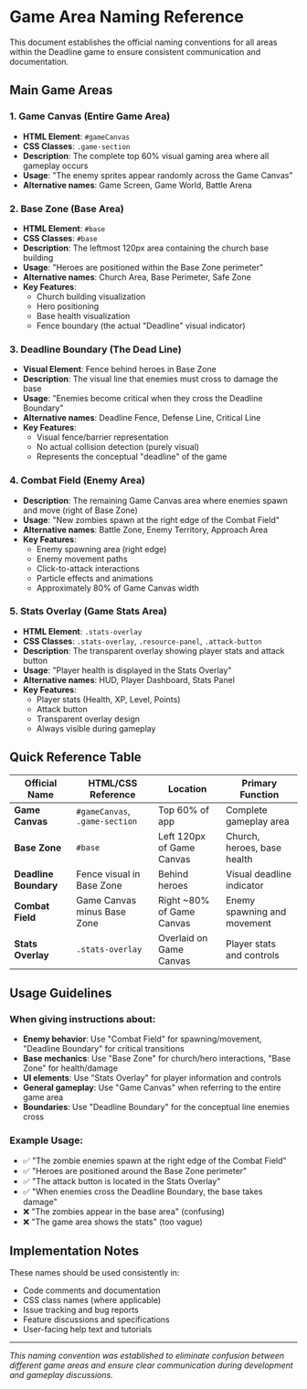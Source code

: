 # Game Area Naming Reference

This document establishes the official naming conventions for all areas within the Deadline game to ensure consistent communication and documentation.

## Main Game Areas

### 1. **Game Canvas** (Entire Game Area)
- **HTML Element**: `#gameCanvas`
- **CSS Classes**: `.game-section`
- **Description**: The complete top 60% visual gaming area where all gameplay occurs
- **Usage**: "The enemy sprites appear randomly across the Game Canvas"
- **Alternative names**: Game Screen, Game World, Battle Arena

### 2. **Base Zone** (Base Area)
- **HTML Element**: `#base`
- **CSS Classes**: `#base`
- **Description**: The leftmost 120px area containing the church base building
- **Usage**: "Heroes are positioned within the Base Zone perimeter"
- **Alternative names**: Church Area, Base Perimeter, Safe Zone
- **Key Features**: 
  - Church building visualization
  - Hero positioning
  - Base health visualization
  - Fence boundary (the actual "Deadline" visual indicator)

### 3. **Deadline Boundary** (The Dead Line)
- **Visual Element**: Fence behind heroes in Base Zone
- **Description**: The visual line that enemies must cross to damage the base
- **Usage**: "Enemies become critical when they cross the Deadline Boundary"
- **Alternative names**: Deadline Fence, Defense Line, Critical Line
- **Key Features**:
  - Visual fence/barrier representation
  - No actual collision detection (purely visual)
  - Represents the conceptual "deadline" of the game

### 4. **Combat Field** (Enemy Area)
- **Description**: The remaining Game Canvas area where enemies spawn and move (right of Base Zone)
- **Usage**: "New zombies spawn at the right edge of the Combat Field"
- **Alternative names**: Battle Zone, Enemy Territory, Approach Area
- **Key Features**:
  - Enemy spawning area (right edge)
  - Enemy movement paths
  - Click-to-attack interactions
  - Particle effects and animations
  - Approximately 80% of Game Canvas width

### 5. **Stats Overlay** (Game Stats Area)
- **HTML Element**: `.stats-overlay`
- **CSS Classes**: `.stats-overlay`, `.resource-panel`, `.attack-button`
- **Description**: The transparent overlay showing player stats and attack button
- **Usage**: "Player health is displayed in the Stats Overlay"
- **Alternative names**: HUD, Player Dashboard, Stats Panel
- **Key Features**:
  - Player stats (Health, XP, Level, Points)
  - Attack button
  - Transparent overlay design
  - Always visible during gameplay

## Quick Reference Table

| Official Name | HTML/CSS Reference | Location | Primary Function |
|---------------|-------------------|----------|------------------|
| **Game Canvas** | `#gameCanvas`, `.game-section` | Top 60% of app | Complete gameplay area |
| **Base Zone** | `#base` | Left 120px of Game Canvas | Church, heroes, base health |
| **Deadline Boundary** | Fence visual in Base Zone | Behind heroes | Visual deadline indicator |
| **Combat Field** | Game Canvas minus Base Zone | Right ~80% of Game Canvas | Enemy spawning and movement |
| **Stats Overlay** | `.stats-overlay` | Overlaid on Game Canvas | Player stats and controls |

## Usage Guidelines

### When giving instructions about:
- **Enemy behavior**: Use "Combat Field" for spawning/movement, "Deadline Boundary" for critical transitions
- **Base mechanics**: Use "Base Zone" for church/hero interactions, "Base Zone" for health/damage
- **UI elements**: Use "Stats Overlay" for player information and controls
- **General gameplay**: Use "Game Canvas" when referring to the entire game area
- **Boundaries**: Use "Deadline Boundary" for the conceptual line enemies cross

### Example Usage:
- ✅ "The zombie enemies spawn at the right edge of the Combat Field"
- ✅ "Heroes are positioned around the Base Zone perimeter"  
- ✅ "The attack button is located in the Stats Overlay"
- ✅ "When enemies cross the Deadline Boundary, the base takes damage"
- ❌ "The zombies appear in the base area" (confusing)
- ❌ "The game area shows the stats" (too vague)

## Implementation Notes

These names should be used consistently in:
- Code comments and documentation
- CSS class names (where applicable)
- Issue tracking and bug reports
- Feature discussions and specifications
- User-facing help text and tutorials

---

*This naming convention was established to eliminate confusion between different game areas and ensure clear communication during development and gameplay discussions.*
